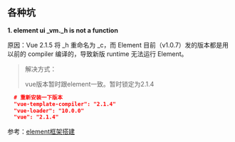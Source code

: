 ## 各种坑

**1. element ui _vm._h is not a function**

   原因：Vue 2.1.5 将 _h 重命名为 _c，而 Element 目前（v1.0.7）发的版本都是用以前的 compiler 编译的，导致新版 runtime 无法运行 Element。

   >  解决方式：
   >
   >  vue版本暂时跟element一致。暂时锁定为2.1.4
```json
  # 重新安装一下版本
  "vue-template-compiler": "2.1.4"
  "vue-loader": "10.0.0"
  "vue": "2.1.4"
```

参考：[element框架搭建](https://segmentfault.com/a/1190000007787134)

